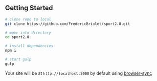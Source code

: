 ## Getting Started

```sh
# clone repo to local
git clone https://github.com/FredericBriolet/sport2.0.git

# move into directory
cd sport2.0

# install dependencies
npm i

# start gulp
gulp
```

Your site will be at `http://localhost:3000` by default using [browser-sync](http://www.browsersync.io)
